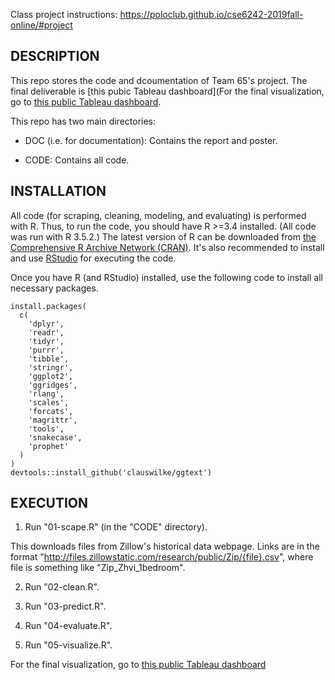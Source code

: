 
Class project instructions: https://poloclub.github.io/cse6242-2019fall-online/#project

## DESCRIPTION

This repo stores the code and dcoumentation of Team 65's project. The final deliverable is [this pubic Tableau dashboard](For the final visualization, go to [this public Tableau dashboard](https://public.tableau.com/profile/tony.elhabr#!/vizhome/AustinTXRealEstateAnalysis/Dashboard).

This repo has two main directories:

+ DOC (i.e. for documentation): Contains the report and poster.

+ CODE: Contains all code.

## INSTALLATION

All code (for scraping, cleaning, modeling, and evaluating) is performed with R. Thus, to run the code, you should have R >=3.4 installed. (All code was run with R 3.5.2.) The latest version of R can be downloaded from [the Comprehensive R Archive Network (CRAN)](https://cran.r-project.org/). It's also recommended to install and use [RStudio](https://rstudio.com/products/rstudio/download/) for executing the code.

Once you have R (and RStudio) installed, use the following code to install all necessary packages.

```
install.packages(
  c(
    'dplyr',
    'readr',
    'tidyr',
    'purrr',
    'tibble',
    'stringr',
    'ggplot2',
    'ggridges',
    'rlang',
    'scales',
    'forcats',
    'magrittr',
    'tools',
    'snakecase',
    'prophet'
  )
)
devtools::install_github('clauswilke/ggtext')
```

## EXECUTION

1. Run "01-scape.R" (in the "CODE" directory).

This downloads files from Zillow's historical data webpage. Links are in the format "http://files.zillowstatic.com/research/public/Zip/{file}.csv", where file is something like "Zip_Zhvi_1bedroom".

2. Run "02-clean.R".

3. Run "03-predict.R".

4. Run "04-evaluate.R".

5. Run "05-visualize.R".

For the final visualization, go to [this public Tableau dashboard](https://public.tableau.com/profile/tony.elhabr#!/vizhome/AustinTXRealEstateAnalysis/Dashboard)

